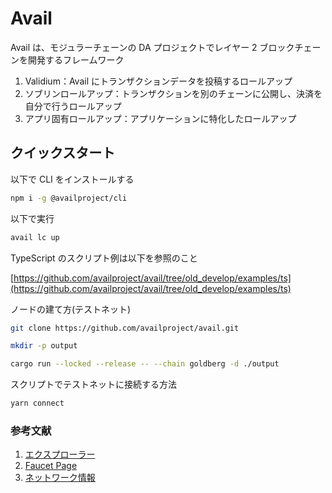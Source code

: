 # Avail

Avail は、モジュラーチェーンの DA プロジェクトでレイヤー 2 ブロックチェーンを開発するフレームワーク

1. Validium：Avail にトランザクションデータを投稿するロールアップ
2. ソブリンロールアップ：トランザクションを別のチェーンに公開し、決済を自分で行うロールアップ
3. アプリ固有ロールアップ：アプリケーションに特化したロールアップ

## クイックスタート

以下で CLI をインストールする

```bash
npm i -g @availproject/cli
```

以下で実行

```bash
avail lc up
```

TypeScript のスクリプト例は以下を参照のこと

[https://github.com/availproject/avail/tree/old_develop/examples/ts](https://github.com/availproject/avail/tree/old_develop/examples/ts)

ノードの建て方(テストネット)

```bash
git clone https://github.com/availproject/avail.git
```

```bash
mkdir -p output
```

```bash
cargo run --locked --release -- --chain goldberg -d ./output
```

スクリプトでテストネットに接続する方法

```bash
yarn connect
```

### 参考文献

1. [エクスプローラー](https://goldberg.avail.tools/#/explorer)
2. [Faucet Page](https://passport-verifier.avail.tools/)
3. [ネットワーク情報](https://docs.availproject.org/networks/)
